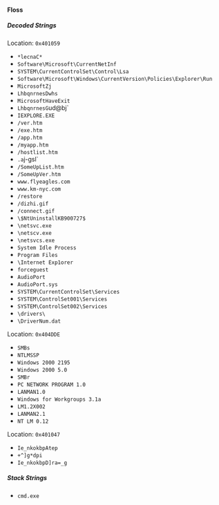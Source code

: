 #### Floss

##### Decoded Strings

Location: `0x401059`

  - `*lecnaC*`
  - `Software\Microsoft\CurrentNetInf`
  - `SYSTEM\CurrentControlSet\Control\Lsa`
  - `Software\Microsoft\Windows\CurrentVersion\Policies\Explorer\Run`
  - `MicrosoftZj`
  - `LhbqnrnesDwhs`
  - `MicrosoftHaveExit`
  - `LhbqnrnesG`ud@bj`
  - `IEXPLORE.EXE`
  - `/ver.htm`
  - `/exe.htm`
  - `/app.htm`
  - `/myapp.htm`
  - `/hostlist.htm`
  - `.a`j-gsl`
  - `/SomeUpList.htm`
  - `/SomeUpVer.htm`
  - `www.flyeagles.com`
  - `www.km-nyc.com`
  - `/restore`
  - `/dizhi.gif`
  - `/connect.gif`
  - `\$NtUninstallKB900727$`
  - `\netsvc.exe`
  - `\netscv.exe`
  - `\netsvcs.exe`
  - `System Idle Process`
  - `Program Files`
  - `\Internet Exp1orer`
  - `forceguest`
  - `AudioPort`
  - `AudioPort.sys`
  - `SYSTEM\CurrentControlSet\Services`
  - `SYSTEM\ControlSet001\Services`
  - `SYSTEM\ControlSet002\Services`
  - `\drivers\`
  - `\DriverNum.dat`

Location: `0x404DDE`

  - `SMBs`
  - `NTLMSSP`
  - `Windows 2000 2195`
  - `Windows 2000 5.0`
  - `SMBr`
  - `PC NETWORK PROGRAM 1.0`
  - `LANMAN1.0`
  - `Windows for Workgroups 3.1a`
  - `LM1.2X002`
  - `LANMAN2.1`
  - `NT LM 0.12`

Location: `0x401047`

  - `Ie_nkokbpAtep`
  - `+^]g*dpi`
  - `Ie_nkokbpD]ra=_g`


##### Stack Strings

  - `cmd.exe`


